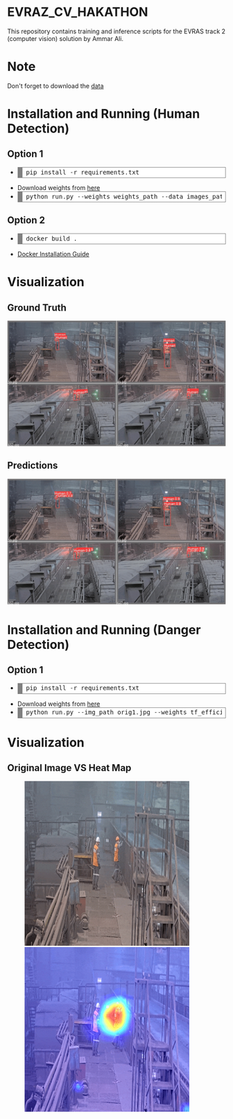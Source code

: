 # EVRAZ_CV_HAKATHON
This repository contains training and inference scripts for the EVRAS track 2 (computer vision) solution by Ammar Ali.
# Note
Don't forget to download the <a href="https://disk.yandex.ru/d/fKjGJTI91TWCNA">data</a>
# Installation and Running (Human Detection)
## Option 1
* <!-- HTML generated using hilite.me --><div style="background: #ffffff; overflow:auto;width:auto;border:solid gray;border-width:.1em .1em .1em .8em;padding:.2em .6em;"><pre style="margin: 0; line-height: 125%">pip install <span style="color: #333333">-</span>r requirements<span style="color: #333333">.</span>txt
</pre></div>
* Download weights from <a href="https://drive.google.com/file/d/18hpJEH3Im2656Q5PZ8P39MMe_i_uOvI2/view?usp=sharing">here</a>
* <!-- HTML generated using hilite.me --><div style="background: #ffffff; overflow:auto;width:auto;border:solid gray;border-width:.1em .1em .1em .8em;padding:.2em .6em;"><pre style="margin: 0; line-height: 125%">python run<span style="color: #333333">.</span>py <span style="color: #333333">--</span>weights weights_path <span style="color: #333333">--</span>data images_path <span style="color: #333333">--</span>output output<span style="color: #333333">-</span><span style="color: #007020">dir</span> <span style="color: #333333">--</span>sub_sample sample_submission<span style="color: #333333">.</span>json <span style="color: #333333">--</span>imgsz image_size
</pre></div>
## Option 2
* <!-- HTML generated using hilite.me --><div style="background: #ffffff; overflow:auto;width:auto;border:solid gray;border-width:.1em .1em .1em .8em;padding:.2em .6em;"><pre style="margin: 0; line-height: 125%">docker build .
</pre></div>
* <a href = "https://docs.docker.com/get-docker/"> Docker Installation Guide</a>
# Visualization
## Ground Truth
![Alt Text](https://github.com/ammarali32/EVRAZ_CV_HAKATHON/blob/main/gifs/human_detection_gt.gif)
## Predictions
![Alt Text](https://github.com/ammarali32/EVRAZ_CV_HAKATHON/blob/main/gifs/human_detection_pred.gif)
# Installation and Running (Danger Detection)
## Option 1
* <!-- HTML generated using hilite.me --><div style="background: #ffffff; overflow:auto;width:auto;border:solid gray;border-width:.1em .1em .1em .8em;padding:.2em .6em;"><pre style="margin: 0; line-height: 125%">pip install <span style="color: #333333">-</span>r requirements<span style="color: #333333">.</span>txt
</pre></div>
* Download weights from <a href="https://drive.google.com/file/d/17rJM84Z9fiI5L7eWFqD7N6IJauezTYTr/view?usp=sharing">here</a>
* <!-- HTML generated using hilite.me --><div style="background: #ffffff; overflow:auto;width:auto;border:solid gray;border-width:.1em .1em .1em .8em;padding:.2em .6em;"><pre style="margin: 0; line-height: 125%">python run<span style="color: #333333">.</span>py <span style="color: #333333">--</span>img_path orig1<span style="color: #333333">.</span>jpg <span style="color: #333333">--</span>weights tf_efficientnet_b1_ns_fold0_best<span style="color: #333333">.</span>pth
</pre></div>
# Visualization 
## Original Image VS Heat Map

<figure><p float="left">
<img src="https://github.com/ammarali32/EVRAZ_CV_HAKATHON/blob/main/gifs/danger_detection_heatmap_orig.gif" width="380" height="380" /></img> <img src="https://github.com/ammarali32/EVRAZ_CV_HAKATHON/blob/main/gifs/danger_detection_heatmap.gif" width="380" height="380" /></img>
 </p>
 <br/><br/><br/><br/></br></figure>
